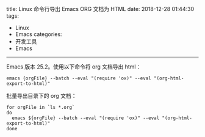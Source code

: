 title: Linux 命令行导出 Emacs ORG 文档为 HTML
date: 2018-12-28 01:44:30
tags:
- Linux
- Emacs
categories:
- 开发工具
- Emacs
---

Emacs 版本 25.2。使用以下命令将 org 文档导出 html：

    emacs {orgFile} --batch --eval "(require 'ox)" --eval "(org-html-export-to-html)"

批量导出目录下的 org 文档：

    for orgFile in `ls *.org`
    do
      emacs ${orgFile} --batch --eval "(require 'ox)" --eval "(org-html-export-to-html)"
    done
